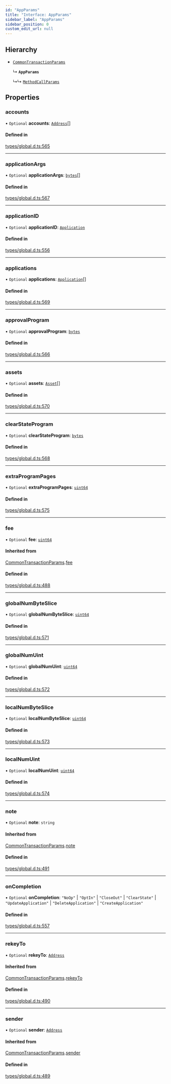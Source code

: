 ```yaml
---
id: "AppParams"
title: "Interface: AppParams"
sidebar_label: "AppParams"
sidebar_position: 0
custom_edit_url: null
---
```


## Hierarchy

- [`CommonTransactionParams`](CommonTransactionParams.md)

  ↳ **`AppParams`**

  ↳↳ [`MethodCallParams`](MethodCallParams.md)

## Properties

### accounts

• `Optional` **accounts**: [`Address`](../classes/Address.md)[]

#### Defined in

[types/global.d.ts:565](https://github.com/algorand-devrel/tealscript/blob/3275b18/types/global.d.ts#L565)

___

### applicationArgs

• `Optional` **applicationArgs**: [`bytes`](../modules.md#bytes)[]

#### Defined in

[types/global.d.ts:567](https://github.com/algorand-devrel/tealscript/blob/3275b18/types/global.d.ts#L567)

___

### applicationID

• `Optional` **applicationID**: [`Application`](../classes/Application.md)

#### Defined in

[types/global.d.ts:556](https://github.com/algorand-devrel/tealscript/blob/3275b18/types/global.d.ts#L556)

___

### applications

• `Optional` **applications**: [`Application`](../classes/Application.md)[]

#### Defined in

[types/global.d.ts:569](https://github.com/algorand-devrel/tealscript/blob/3275b18/types/global.d.ts#L569)

___

### approvalProgram

• `Optional` **approvalProgram**: [`bytes`](../modules.md#bytes)

#### Defined in

[types/global.d.ts:566](https://github.com/algorand-devrel/tealscript/blob/3275b18/types/global.d.ts#L566)

___

### assets

• `Optional` **assets**: [`Asset`](../classes/Asset.md)[]

#### Defined in

[types/global.d.ts:570](https://github.com/algorand-devrel/tealscript/blob/3275b18/types/global.d.ts#L570)

___

### clearStateProgram

• `Optional` **clearStateProgram**: [`bytes`](../modules.md#bytes)

#### Defined in

[types/global.d.ts:568](https://github.com/algorand-devrel/tealscript/blob/3275b18/types/global.d.ts#L568)

___

### extraProgramPages

• `Optional` **extraProgramPages**: [`uint64`](../modules.md#uint64)

#### Defined in

[types/global.d.ts:575](https://github.com/algorand-devrel/tealscript/blob/3275b18/types/global.d.ts#L575)

___

### fee

• `Optional` **fee**: [`uint64`](../modules.md#uint64)

#### Inherited from

[CommonTransactionParams](CommonTransactionParams.md).[fee](CommonTransactionParams.md#fee)

#### Defined in

[types/global.d.ts:488](https://github.com/algorand-devrel/tealscript/blob/3275b18/types/global.d.ts#L488)

___

### globalNumByteSlice

• `Optional` **globalNumByteSlice**: [`uint64`](../modules.md#uint64)

#### Defined in

[types/global.d.ts:571](https://github.com/algorand-devrel/tealscript/blob/3275b18/types/global.d.ts#L571)

___

### globalNumUint

• `Optional` **globalNumUint**: [`uint64`](../modules.md#uint64)

#### Defined in

[types/global.d.ts:572](https://github.com/algorand-devrel/tealscript/blob/3275b18/types/global.d.ts#L572)

___

### localNumByteSlice

• `Optional` **localNumByteSlice**: [`uint64`](../modules.md#uint64)

#### Defined in

[types/global.d.ts:573](https://github.com/algorand-devrel/tealscript/blob/3275b18/types/global.d.ts#L573)

___

### localNumUint

• `Optional` **localNumUint**: [`uint64`](../modules.md#uint64)

#### Defined in

[types/global.d.ts:574](https://github.com/algorand-devrel/tealscript/blob/3275b18/types/global.d.ts#L574)

___

### note

• `Optional` **note**: `string`

#### Inherited from

[CommonTransactionParams](CommonTransactionParams.md).[note](CommonTransactionParams.md#note)

#### Defined in

[types/global.d.ts:491](https://github.com/algorand-devrel/tealscript/blob/3275b18/types/global.d.ts#L491)

___

### onCompletion

• `Optional` **onCompletion**: ``"NoOp"`` \| ``"OptIn"`` \| ``"CloseOut"`` \| ``"ClearState"`` \| ``"UpdateApplication"`` \| ``"DeleteApplication"`` \| ``"CreateApplication"``

#### Defined in

[types/global.d.ts:557](https://github.com/algorand-devrel/tealscript/blob/3275b18/types/global.d.ts#L557)

___

### rekeyTo

• `Optional` **rekeyTo**: [`Address`](../classes/Address.md)

#### Inherited from

[CommonTransactionParams](CommonTransactionParams.md).[rekeyTo](CommonTransactionParams.md#rekeyto)

#### Defined in

[types/global.d.ts:490](https://github.com/algorand-devrel/tealscript/blob/3275b18/types/global.d.ts#L490)

___

### sender

• `Optional` **sender**: [`Address`](../classes/Address.md)

#### Inherited from

[CommonTransactionParams](CommonTransactionParams.md).[sender](CommonTransactionParams.md#sender)

#### Defined in

[types/global.d.ts:489](https://github.com/algorand-devrel/tealscript/blob/3275b18/types/global.d.ts#L489)

